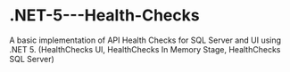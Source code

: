 # .NET-5---Health-Checks
A basic implementation of API Health Checks for SQL Server and UI using .NET 5. (HealthChecks UI, HealthChecks In Memory Stage, HealthChecks SQL Server)
